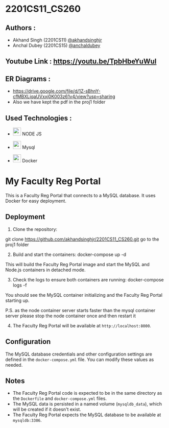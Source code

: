 # 2201CS11_CS260

## Authors :

- Akhand Singh (2201CS11) [@akhandsinghjr](https://github.com/akhandsinghjr)
- Anchal Dubey (2201CS15) [@anchaldubey](https://github.com/anchaldubey)

## Youtube Link : https://youtu.be/TpbHbeYuWuI

## ER Diagrams :
- https://drive.google.com/file/d/1Z-sBhnY-cfMBXLjqaUVxxj0K003z61v4/view?usp=sharing 
- Also we have kept the pdf in the proj1 folder

## Used Technologies :
 
- <img src="https://static-00.iconduck.com/assets.00/node-js-icon-1817x2048-g8tzf91e.png" width="25" height="25"/>   NODE JS

- <img src="https://cdn.worldvectorlogo.com/logos/mysql-4.svg" width="25" height="25"/>    Mysql
 
- <img src="https://cdn.worldvectorlogo.com/logos/docker-4.svg" width="25" height="25"/>  Docker





# My Faculty Reg Portal

This is a Faculty Reg Portal that connects to a MySQL database. It uses Docker for easy deployment.

## Deployment

1. Clone the repository:

git clone https://github.com/akhandsinghjr/2201CS11_CS260.git
go to the proj1 folder


2. Build and start the containers: docker-compose up -d

This will build the Faculty Reg Portal image and start the MySQL and Node.js containers in detached mode.


3. Check the logs to ensure both containers are running: docker-compose logs -f

You should see the MySQL container initializing and the Faculty Reg Portal starting up.

P.S. as the node container server starts faster than the mysql container server please stop the node container once and then restart it


4. The Faculty Reg Portal will be available at `http://localhost:8000`.


## Configuration

The MySQL database credentials and other configuration settings are defined in the `docker-compose.yml` file. You can modify these values as needed.


## Notes

- The Faculty Reg Portal code is expected to be in the same directory as the `Dockerfile` and `docker-compose.yml` files.
- The MySQL data is persisted in a named volume (`mysqldb_data`), which will be created if it doesn't exist.
- The Faculty Reg Portal expects the MySQL database to be available at `mysqldb:3306`.
